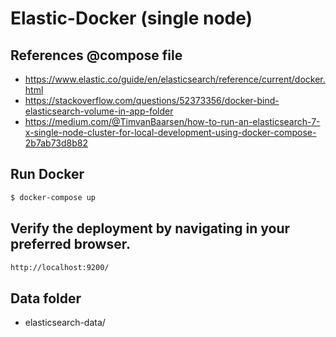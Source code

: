 # Elastic-Docker (single node)


## References @compose file
- https://www.elastic.co/guide/en/elasticsearch/reference/current/docker.html
- https://stackoverflow.com/questions/52373356/docker-bind-elasticsearch-volume-in-app-folder
- https://medium.com/@TimvanBaarsen/how-to-run-an-elasticsearch-7-x-single-node-cluster-for-local-development-using-docker-compose-2b7ab73d8b82

## Run Docker
```sh
$ docker-compose up
```

## Verify the deployment by navigating in your preferred browser.

```sh
http://localhost:9200/
```

## Data folder
- elasticsearch-data/
